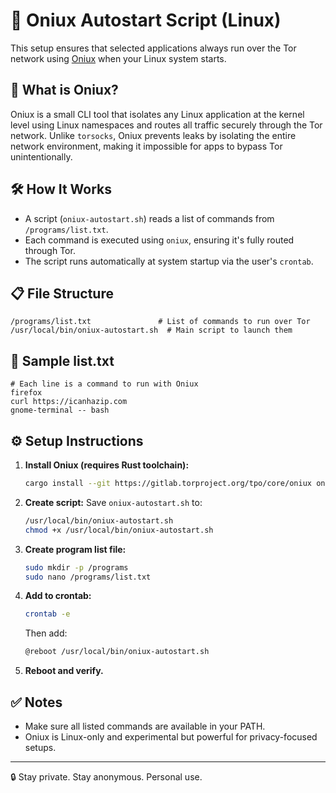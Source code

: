 # 🧅 Oniux Autostart Script (Linux)

This setup ensures that selected applications always run over the Tor network using [Oniux](https://gitlab.torproject.org/tpo/core/oniux) when your Linux system starts.

## 🚀 What is Oniux?

Oniux is a small CLI tool that isolates any Linux application at the kernel level using Linux namespaces and routes all traffic securely through the Tor network. Unlike `torsocks`, Oniux prevents leaks by isolating the entire network environment, making it impossible for apps to bypass Tor unintentionally.

## 🛠️ How It Works

- A script (`oniux-autostart.sh`) reads a list of commands from `/programs/list.txt`.
- Each command is executed using `oniux`, ensuring it's fully routed through Tor.
- The script runs automatically at system startup via the user's `crontab`.

## 📋 File Structure

```
/programs/list.txt               # List of commands to run over Tor
/usr/local/bin/oniux-autostart.sh  # Main script to launch them
```

## 📄 Sample list.txt

```text
# Each line is a command to run with Oniux
firefox
curl https://icanhazip.com
gnome-terminal -- bash
```

## ⚙️ Setup Instructions

1. **Install Oniux (requires Rust toolchain):**
   ```bash
   cargo install --git https://gitlab.torproject.org/tpo/core/oniux oniux@0.4.0
   ```

2. **Create script:**
   Save `oniux-autostart.sh` to:
   ```bash
   /usr/local/bin/oniux-autostart.sh
   chmod +x /usr/local/bin/oniux-autostart.sh
   ```

3. **Create program list file:**
   ```bash
   sudo mkdir -p /programs
   sudo nano /programs/list.txt
   ```

4. **Add to crontab:**
   ```bash
   crontab -e
   ```

   Then add:
   ```bash
   @reboot /usr/local/bin/oniux-autostart.sh
   ```

5. **Reboot and verify.**

## ✅ Notes

- Make sure all listed commands are available in your PATH.
- Oniux is Linux-only and experimental but powerful for privacy-focused setups.

---

🔒 Stay private. Stay anonymous. Personal use.
